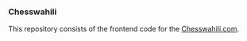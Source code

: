 ### Chesswahili 
This repository consists of the frontend code for the [Chesswahili.com](https://chesswahili.com/).
